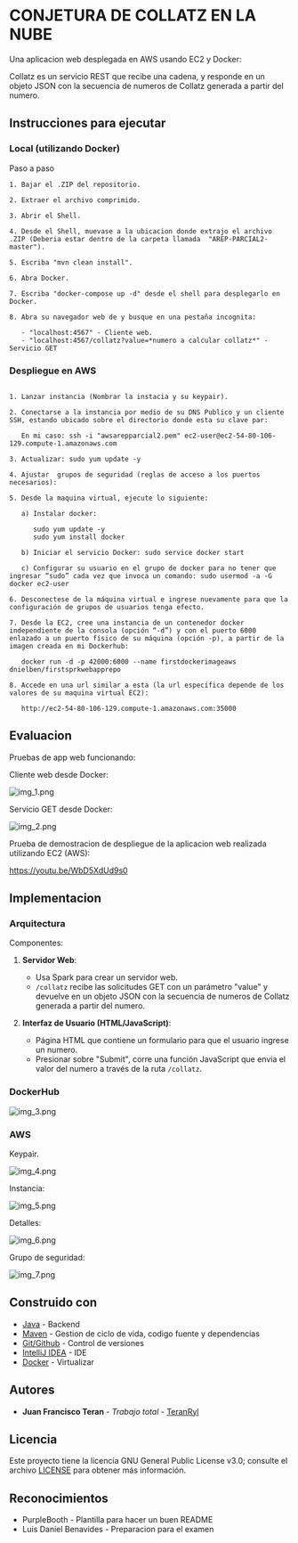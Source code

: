 # CONJETURA DE COLLATZ EN LA NUBE
Una aplicacion web desplegada en AWS usando EC2 y Docker:

Collatz es un servicio REST que recibe una cadena, y responde en un objeto JSON con la secuencia de numeros de Collatz generada a partir del numero.

## Instrucciones para ejecutar

### Local (utilizando Docker)

Paso a paso

```
1. Bajar el .ZIP del repositorio.

2. Extraer el archivo comprimido.

3. Abrir el Shell.

4. Desde el Shell, muevase a la ubicacion donde extrajo el archivo .ZIP (Deberia estar dentro de la carpeta llamada  "AREP-PARCIAL2-master").

5. Escriba "mvn clean install".

6. Abra Docker.

7. Escriba "docker-compose up -d" desde el shell para desplegarlo en Docker.

8. Abra su navegador web de y busque en una pestaña incognita:
   
   - "localhost:4567" - Cliente web.
   - "localhost:4567/collatz?value=*numero a calcular collatz*" - Servicio GET

```

### Despliegue en AWS

```

1. Lanzar instancia (Nombrar la instacia y su keypair).

2. Conectarse a la instancia por medio de su DNS Publico y un cliente SSH, estando ubicado sobre el directorio donde esta su clave par:

   En mi caso: ssh -i "awsarepparcial2.pem" ec2-user@ec2-54-80-106-129.compute-1.amazonaws.com

3. Actualizar: sudo yum update -y

4. Ajustar  grupos de seguridad (reglas de acceso a los puertos necesarios):

5. Desde la maquina virtual, ejecute lo siguiente:

   a) Instalar docker:

      sudo yum update -y
      sudo yum install docker

   b) Iniciar el servicio Docker: sudo service docker start

   c) Configurar su usuario en el grupo de docker para no tener que ingresar “sudo” cada vez que invoca un comando: sudo usermod -a -G docker ec2-user

6. Desconectese de la máquina virtual e ingrese nuevamente para que la configuración de grupos de usuarios tenga efecto.

7. Desde la EC2, cree una instancia de un contenedor docker independiente de la consola (opción “-d”) y con el puerto 6000 enlazado a un puerto físico de su máquina (opción -p), a partir de la imagen creada en mi Dockerhub:

   docker run -d -p 42000:6000 --name firstdockerimageaws dnielben/firstsprkwebapprepo

8. Accede en una url similar a esta (la url específica depende de los valores de su maquina virtual EC2):

   http://ec2-54-80-106-129.compute-1.amazonaws.com:35000

```

## Evaluacion

Pruebas de app web funcionando:

Cliente web desde Docker:

![img_1.png](imgs/img_1.png)



Servicio GET desde Docker:

![img_2.png](imgs/img_2.png)



Prueba de demostracion de despliegue de la aplicacion web realizada utilizando EC2 (AWS):

https://youtu.be/WbD5XdUd9s0


## Implementacion

### Arquitectura

Componentes:

1. **Servidor Web**:
   - Usa Spark para crear un servidor web.
   - `/collatz` recibe las solicitudes GET con un parámetro "value" y devuelve en un objeto JSON con la secuencia de numeros de Collatz generada a partir del numero.

2. **Interfaz de Usuario (HTML/JavaScript)**:
   - Página HTML que contiene un formulario para que el usuario ingrese un numero.
   - Presionar sobre "Submit", corre una función JavaScript que envia el valor del numero a través de la ruta `/collatz`.



### DockerHub

![img_3.png](imgs/img_3.png)



### AWS


Keypair.

![img_4.png](imgs/img_4.png)


Instancia:

![img_5.png](imgs/img_5.png)


Detalles:

![img_6.png](imgs/img_6.png)



Grupo de seguridad:

![img_7.png](imgs/img_7.png)




## Construido con

* [Java](https://www.oracle.com/co/java/) - Backend
* [Maven](https://maven.apache.org/) - Gestion de ciclo de vida, codigo fuente y dependencias
* [Git/Github](https://git-scm.com/) - Control de versiones
* [IntelliJ IDEA](https://www.jetbrains.com/idea/) - IDE 
* [Docker](https://www.docker.com/products/docker-hub/) - Virtualizar

## Autores

* **Juan Francisco Teran** - *Trabajo total* - [TeranRyl](https://github.com/TeranRyl)

## Licencia

Este proyecto tiene la licencia GNU General Public License v3.0; consulte el archivo [LICENSE](LICENSE.txt) para obtener más información.

## Reconocimientos

* PurpleBooth - Plantilla para hacer un buen README
* Luis Daniel Benavides - Preparacion para el examen

